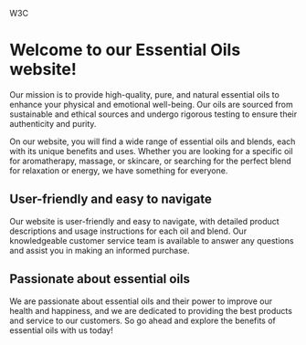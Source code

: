 W3C

# Welcome to our Essential Oils website!

Our mission is to provide high-quality, pure, and natural essential oils to enhance your physical and emotional well-being. Our oils are sourced from sustainable and ethical sources and undergo rigorous testing to ensure their authenticity and purity.

On our website, you will find a wide range of essential oils and blends, each with its unique benefits and uses. Whether you are looking for a specific oil for aromatherapy, massage, or skincare, or searching for the perfect blend for relaxation or energy, we have something for everyone.

## User-friendly and easy to navigate

Our website is user-friendly and easy to navigate, with detailed product descriptions and usage instructions for each oil and blend. Our knowledgeable customer service team is available to answer any questions and assist you in making an informed purchase.

## Passionate about essential oils

We are passionate about essential oils and their power to improve our health and happiness, and we are dedicated to providing the best products and service to our customers. So go ahead and explore the benefits of essential oils with us today!
